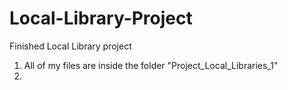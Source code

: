 # Local-Library-Project
Finished Local Library project
1. All of my files are inside the folder "Project_Local_Libraries_1"
2. 
